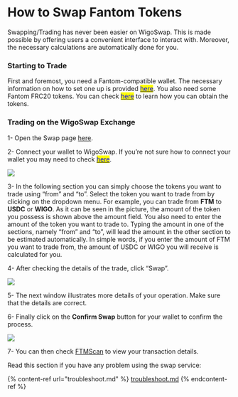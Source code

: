 # How to Swap Fantom Tokens

Swapping/Trading has never been easier on WigoSwap. This is made possible by offering users a convenient interface to interact with. Moreover, the necessary calculations are automatically done for you.



### **Starting to Trade**

First and foremost, you need a Fantom-compatible wallet. The necessary information on how to set one up is provided [<mark style="color:blue;">here</mark>](connect-your-wallet-to-wigoswap.md). You also need some Fantom FRC20 tokens. You can check [<mark style="color:blue;">here</mark>](get-frc20-tokens.md) to learn how you can obtain the tokens.



### **Trading on the WigoSwap Exchange**

1- Open the Swap page [here](https://wigoswap.io/swap).

2- Connect your wallet to WigoSwap. If you’re not sure how to connect your wallet you may need to check [<mark style="color:blue;">here</mark>](connect-your-wallet-to-wigoswap.md).&#x20;

![](../.gitbook/assets/7D888F08-2AD7-4FCA-874E-821101455972\_1\_201\_a.jpeg)

3- In the following section you can simply choose the tokens you want to trade using “from” and “to”. Select the token you want to trade from by clicking on the dropdown menu. For example, you can trade from **FTM** to **USDC** or **WIGO**. As it can be seen in the picture, the amount of the token you possess is shown above the amount field. You also need to enter the amount of the token you want to trade to. Typing the amount in one of the sections, namely “from” and “to”, will lead the amount in the other section to be estimated automatically. In simple words, if you enter the amount of FTM you want to trade from, the amount of USDC or WIGO you will receive is calculated for you.

4- After checking the details of the trade, click “Swap”.

![](../.gitbook/assets/ABAC6855-AE0C-45B9-8E52-87B8C6A5F5E3\_1\_201\_a.jpeg)

5- The next window illustrates more details of your operation. Make sure that the details are correct.&#x20;

6- Finally click on the **Confirm Swap** button for your wallet to confirm the process.

![](../.gitbook/assets/84972B16-6620-49CE-9C11-145A76B432F2\_1\_201\_a.jpeg)

7- You can then check [FTMScan](https://ftmscan.com) to view your transaction details.

Read this section if you have any problem using the swap service:

{% content-ref url="troubleshoot.md" %}
[troubleshoot.md](troubleshoot.md)
{% endcontent-ref %}
